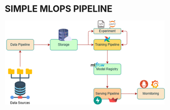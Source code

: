 # SIMPLE MLOPS PIPELINE

<div style="text-align:center";>
<img src="/images/MLops-pipeline2.png" alt="Simple MLOPs pipeline">
</div>

